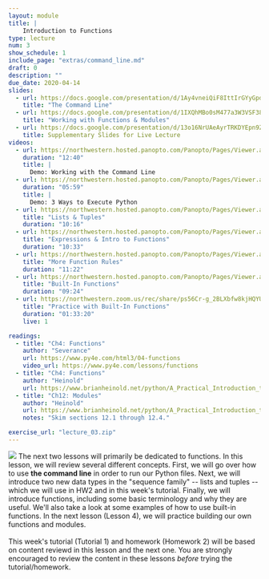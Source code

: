 ```yaml
---
layout: module
title: |
    Introduction to Functions
type: lecture
num: 3
show_schedule: 1
include_page: "extras/command_line.md"
draft: 0
description: ""
due_date: 2020-04-14
slides:
  - url: https://docs.google.com/presentation/d/1Ay4vneiQiF8IttIrGYyGpd8u4flJ0H973l56M-CU7XM/edit?usp=sharing
    title: "The Command Line"
  - url: https://docs.google.com/presentation/d/1IXQhMBo0sM477a3W3VSF38E7CBa3HBAmN_OVKvvH9Qg/edit?usp=sharing
    title: "Working with Functions & Modules"
  - url: https://docs.google.com/presentation/d/13o16NrUAeAyrTRKDYEpn9ZccUwdem1r_ByvGKEQa9hQ/edit?usp=sharing
    title: Supplementary Slides for Live Lecture
videos: 
  - url: https://northwestern.hosted.panopto.com/Panopto/Pages/Viewer.aspx?id=0e2fe3ec-2b11-42b4-98eb-ab9d000de6e7
    duration: "12:40"
    title: |
      Demo: Working with the Command Line
  - url: https://northwestern.hosted.panopto.com/Panopto/Pages/Viewer.aspx?id=417ca261-a7cc-4ad5-a1d6-ab9d0011938b
    duration: "05:59"
    title: |
      Demo: 3 Ways to Execute Python
  - url: https://northwestern.hosted.panopto.com/Panopto/Pages/Viewer.aspx?id=5adcb304-8235-4be2-9e74-ab9d001794db
    title: "Lists & Tuples"
    duration: "10:16"
  - url: https://northwestern.hosted.panopto.com/Panopto/Pages/Viewer.aspx?id=07ed0a0a-7dc0-4808-9c2a-ab9d001ac22a
    title: "Expressions & Intro to Functions"
    duration: "10:33"
  - url: https://northwestern.hosted.panopto.com/Panopto/Pages/Viewer.aspx?id=7095e4c7-d6cb-4896-9a36-ab9d001dd1e0
    title: "More Function Rules"
    duration: "11:22"
  - url: https://northwestern.hosted.panopto.com/Panopto/Pages/Viewer.aspx?id=4a99ebae-8aab-424a-8e7e-ab9d00213d62
    title: "Built-In Functions"
    duration: "09:24"
  - url: https://northwestern.zoom.us/rec/share/ps56Cr-g_2BLXbfw8kjHQYUDOoDJaaa8higfqaIFnko-Lq4V-FiIgTKfIC3HwejI
    title: "Practice with Built-In Functions"
    duration: "01:33:20"
    live: 1

readings:
  - title: "Ch4: Functions"
    author: "Severance"
    url: https://www.py4e.com/html3/04-functions
    video_url: https://www.py4e.com/lessons/functions
  - title: "Ch4: Functions"
    author: "Heinold"
    url: https://www.brianheinold.net/python/A_Practical_Introduction_to_Python_Programming_Heinold.pdf
  - title: "Ch12: Modules"
    author: "Heinold"
    url: https://www.brianheinold.net/python/A_Practical_Introduction_to_Python_Programming_Heinold.pdf
    notes: "Skim sections 12.1 through 12.4."

exercise_url: "lecture_03.zip"
---
```


<img class="module-image" src="/spring2020/assets/images/lectures/lecture_03_functions.png" /> The next two lessons will primarily be dedicated to functions. In this lesson, we will review several different concepts. First, we will go over how to use **the command line** in order to run our Python files. Next, we will introduce two new data types in the "sequence family" -- lists and tuples -- which we will use in HW2 and in this week's tutorial. Finally, we will introduce functions, including some basic terminology and why they are useful. We'll also take a look at some examples of how to use built-in functions. In the next lesson (Lesson 4), we will practice building our own functions and modules. <br><br>This week's tutorial (Tutorial 1) and homework (Homework 2) will be based on content reviewd in this lesson and the next one. You are strongly encouraged to review the content in these lessons *before* trying the tutorial/homework.